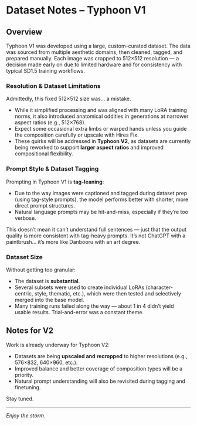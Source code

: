 # Dataset Notes – Typhoon V1

## Overview

Typhoon V1 was developed using a large, custom-curated dataset. The data was sourced from multiple aesthetic domains, then cleaned, tagged, and prepared manually. Each image was cropped to 512×512 resolution — a decision made early on due to limited hardware and for consistency with typical SD1.5 training workflows.

### Resolution & Dataset Limitations

Admittedly, this fixed 512×512 size was… a mistake.

- While it simplified processing and was aligned with many LoRA training norms, it also introduced anatomical oddities in generations at narrower aspect ratios (e.g., 512×768).
- Expect some occasional extra limbs or warped hands unless you guide the composition carefully or upscale with Hires Fix.
- These quirks will be addressed in **Typhoon V2**, as datasets are currently being reworked to support **larger aspect ratios** and improved compositional flexibility.

### Prompt Style & Dataset Tagging

Prompting in Typhoon V1 is **tag-leaning**:
- Due to the way images were captioned and tagged during dataset prep (using tag-style prompts), the model performs better with shorter, more direct prompt structures.
- Natural language prompts may be hit-and-miss, especially if they’re too verbose.

This doesn’t mean it can’t understand full sentences — just that the output quality is more consistent with tag-heavy prompts. It’s not ChatGPT with a paintbrush… it’s more like Danbooru with an art degree.

### Dataset Size

Without getting too granular:
- The dataset is **substantial**.
- Several subsets were used to create individual LoRAs (character-centric, style, thematic, etc.), which were then tested and selectively merged into the base model.
- Many training runs failed along the way — about 1 in 4 didn’t yield usable results. Trial-and-error was a constant theme.

## Notes for V2

Work is already underway for Typhoon V2:
- Datasets are being **upscaled and recropped** to higher resolutions (e.g., 576×832, 640×960, etc.).
- Improved balance and better coverage of composition types will be a priority.
- Natural prompt understanding will also be revisited during tagging and finetuning.

Stay tuned.

---

*Enjoy the storm.*
